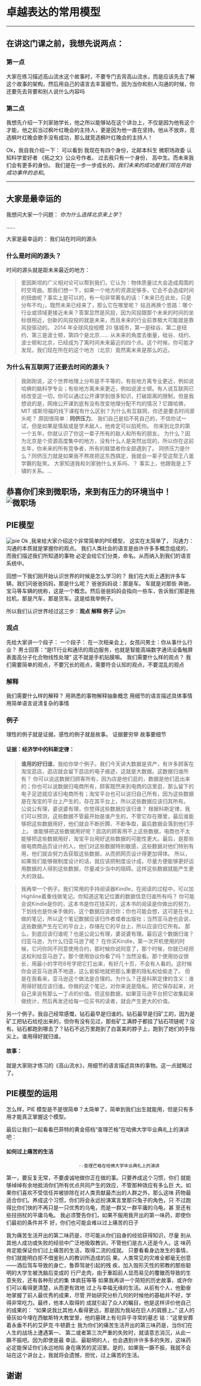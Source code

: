 # 卓越表达的常用模型
---
## 在讲这门课之前，我想先说两点：
### 第一点

大家在练习描述高山流水这个故事时，不要专门去背高山流水，而是应该先去了解这个故事的架构，然后用自己的语言去丰富细节。因为当你和别人沟通的时候，你还要先去背要和别人说什么内容吗

### 第二点

我想先介绍一下刘家驰学长，他之所以能够站在这个讲台上，不仅是因为他有这个才能，他之前当过枫叶红晚会的主持人，更是因为他一直在坚持。他从不放弃，竞选枫叶红晚会歌手没有成功，那么就竞选枫叶红晚会的主持人！

Ok，我自我介绍一下： 可以看到 我现在有四个身份，北邮本科生 微职场政委 认知科学爱好者 《拓之文》公众号作者。 过去我只有一个身份， 高中生。而未来我们会有更多的身份。  我们是在一步一步成长的，_我们未来的成功是我们现在开始成功事件的总和_。

---

## 大家是最幸运的
我想问大家一个问题： _你为什么选择北京来上学_？

……

大家是最幸运的：
我们站在时间的源头
### 什么是时间的源头？
时间的源头就是距未来最近的地方：
>爱因斯坦的广义相对论可以帮到我们，它认为：物体质量过大会造成周围的时空弯曲。那我们想一下，如果一个地方的资源足够多，它会不会造成时间的扭曲呢？事实上是可以的，有一句非常著名的话：「未来已在此处，只是分布不均」，既然未来已经来了，那么它在哪里呢？
姑且再换个思路：哪个行业或领域更接近未来？答案显然是风投，因为风投跟那个未来的时间的坐标很相近，创新的风投投的就是未来，而且未来的行业前景极大可能就是靠风投驱动的。
2014 年全球风投规模 20 强城市，第一是硅谷、第二是纽约、第三是波士顿，第四个是北京…… 从未来的角度去衡量，硅谷、纽约、波士顿和北京，已经成为了离时间未来最近的四个点。这个时候，你可能才发现，我们现在所在的这个地方（北京）竟然离未来是那么的近。

### 为什么有互联网了还要去时间的源头？

>我刚刚说，这个世界地理上分布是不平等的，有些地方离专业更近，例如说哈佛的脑科学专业；有些地方离未来更近，例如说波士顿。有人说互联网已经改变这一切，你可以通过公开课学到很多知识，打破距离的限制，但是我想说的是，网络公开课到底有没有改变地理分配不均的情况？它跟哈佛，MIT 或斯坦福的线下课程有什么区别？为什么有互联网，你还是要去时间源头呢？
原因很简单：**同侪压力**。
我们自己是掐不死自己的，不信你试一试，但是如果是情敌或是学术敌人，他肯定可以掐死你。
你来到北京的第一个五年，你就认识了你这一辈子所有的敌人和所有的朋友。
为什么？因为北京是个资源高度集中的地方，没有什么人是突然出现的，所以你在这前五年，你未来的所有竞争者，所有的联盟者你全部遇到了。
同侪压力是什么？同侪压力就是如果我不熬夜把这东西搞定，我就会一辈子受这帮王八蛋学霸的耻笑。
大家知道我和刘家驰什么关系吗、？
事实上，他跟我是上下铺的关系。…

**恭喜你们来到微职场，来到有压力的环境当中！**
![微职场](https://raw.githubusercontent.com/ying1998/git-tutorial/master/Chap6/project/%E5%B9%BB%E7%81%AF%E7%89%875.JPG)
---

## PIE模型
![pie](https://raw.githubusercontent.com/ying1998/git-tutorial/master/Chap6/project/%E5%B9%BB%E7%81%AF%E7%89%876.JPG)
Ok ,我来给大家介绍这个非常简单的PIE模型，
这实在太简单了，
沟通力：沟通的本质就是掌握你的观点。
我们人类社会的语言是由许许多多概念组成的，而我们描述我们所知道的事物 必定会给它们分类，命名。从而纳入到我们的语言系统中。

回想一下我们刚开始认识世界的时候是怎么学习的？
我们在大街上遇到许多车辆，我们问爸爸妈妈，那是什么呢？ 爸爸妈妈说：那是车。
车就是对那些 奔驰，宝马等车辆的统称，这是一个概念。然后爸爸妈妈会指向一些车，告诉我们那是拖拉机，那是汽车，那是货车。这是给我举例子。

所以我们认识世界经过这三步：**观点 解释 例子**
![m](https://raw.githubusercontent.com/ying1998/git-tutorial/master/Chap6/project/%E5%B9%BB%E7%81%AF%E7%89%877.JPG)
### 观点
先给大家讲一个段子：
一个段子：
在一次相亲会上，女孩问男士：你从事什么行业？
男士回答：“是IT行业和通讯的周边服务，也就是智能高端数字通讯设备触屏表面高分子化合物线性处理”
这不就是手机贴膜嘛。
我们需要什么样的观点？ 我们需要简单的观点，不要冗长的观点，需要符合认知的观点，不要混乱的观点

### 解释
我们需要什么样的解释？
用熟悉的事物解释抽象概念
用细节的语言描述具体事情
用简单语言说清复杂的事情

### 例子
理性的例子就是证据，感性的例子就是故事。
证据要穷举
故事要细节

#### 证据：经济学中的科斯定律：
>**谁用的好归谁**，我给你举个例子。我们今天讲大数据是资产，有许多顾客在淘宝逛店，逛店就会留下逛店的电子痕迹，这就是大数据。这数据归谁所有？
你可以说这数据归顾客所有，因为店是他们逛的，数据是他们逛出来的；你也可以说数据归电商所有，顾客既然来到电商的店里逛，那么留下的电子足迹就应该归电商所有；淘宝平台也可以说归自己所有，因为这些数据是在淘宝的平台上产生的，存在其平台上，所以这些数据应该归其所有。
公说公有理，婆说婆有理，你觉得这些数据应该归谁？
根据科斯定律，我们可以预测，这些数据不管最开始是谁产生的，不管它存在哪里，最后谁能够把这些数据用好，他们就会不断折腾、不断争取，最后数据会落到他们手上。
谁能够把这些数据用好呢？逛店的顾客用不上这些数据，电商也不太能够把这些数据用好，淘宝平台用好这些数据的可能性更大。最后，是那些做电商商品页设计的人，他们对这些数据特别敏感，这些数据对他们特别有用，他们就会努力去获取这些数据，从而把网页设计得更加得体。
所以，如果我们能够做制度设计的话，就应该把制度设计成，尽量方便能够更好运用数据的人得到这些数据，尽量减少当中的阻碍。这样这些数据就能产生更大的效益。


>我再举一个例子。我们常用的手持阅读器Kindle，在阅读的过程中，可以加Highline着重线做笔记。你知道这笔记位置的数据信息归谁所有吗？
你可能会说Kindle是你的，这本书是你花钱买的，这本书的阅读是你做出的努力，下划线也是你亲手做的，这个数据应该归你；你也可能会想，这可是在书上做的笔记，所以这个笔记数据应该归作者或者出版社；当然亚马逊也会说，这些数据产生在它的平台上，存储在它的平台上，所以应该归它所有。
那么，到底应该归谁呢？也是公说公有理，婆说婆有理。最后这个数据归谁？归亚马逊，为什么归亚马逊了呢？
在你买Kindle，第一次开机使用的时候，它问你同不同意使用合约，那时候你说同意了，那个时候，你就已经把这权利给亚马逊了。那个使用协议你看了吗？当然没看。那个使用协议很长，用最小的字符8号字把它打出来，有好几十页，不会有人看的。这时候你会说亚马逊真不地道，这么偷偷地就把那么重要的隐私权给偷走了。
但是在我看来，亚马逊这个做法是合理的。为什么？还是科斯定律的含义：谁用得好就应该归谁。你做的这个笔记，对你来说是隐私，把它保存起来，对自己来说有那么一丁点的价值。但这些数据，如果亚马逊平台把它收集起来做统计，然后再发还给每一位买书的读者，就会产生更大的价值。


另一个例子。我自己经常感慨，钻石最早是归谁的。钻石最早是归矿工的，因为是矿工把钻石给挖出来的，但你有没有见过，那些矿工满脖子都挂了钻石项链呢？没有。钻石都跑到哪去了？钻石不远万里跑到了白富美的脖子上，跑到了她们的手指尖上。谁用得好就归谁。


#### 故事：
就是大家刚才练习的《高山流水》，用细节的语言描述具体的事物。这一点就略过了。

## PIE模型的运用

怎么样，PIE 模型是不是很简单？太简单了，简单到我们出生就能用，但是只有多用才能真正掌握这个模型。

最后让我们一起看看巴菲特的黄金搭档“查理芒格”在哈佛大学毕业典礼上的演讲吧：
#### 如何过上痛苦的生活
                               --查理芒格在哈佛大学毕业典礼上的演讲
第一，要反复无常，不要虔诚地做你正在做的事。只要养成这个习惯，你们
就能够绰绰有余地抵消你们所有优点共同产生的效应，不管那种效应有多么巨
大。如果你们喜欢不受信任并被排除在对人类贡献最杰出的人群之外，那么这味
药物最适合你们。养成这个习惯，你们将会永远扮演寓言里那只兔子的角色，只
不过跑得比你们快的不再只是一只优秀的乌龟，而是一群又一群平庸的乌龟，甚
至还有些拄拐杖的平庸乌龟。
我必须警告你们，如果不服用我开出的第一味药，即使你们最初的条件并不
好，你们也可能会难以过上痛苦的日子

我为痛苦生活开出的第二味药是，尽可能从你们自身的经验获得知识，尽量
别从其他人成功或失败的经验中广泛地吸取教训，不管他们是古人还是今人。这
味药肯定能保证你们过上痛苦的生活，取得二流的成就。
只要看看身边发生的事情，你们就能明白拒不借鉴别人的教训所造成的后
果。人类常见的灾难全都毫无创意——酒后驾车导致的身亡，鲁莽驾驶引起的残
疾，加入毁形灭性的邪教的那些聪明的大学生被洗脑后变成的
行尸走肉，由于重蹈前人显而易见的覆辙而导致的生意失败，还有各种形式的集
体疯狂等等
如果我再讲一个简短的历史故事，或许你们可以看得更清楚，从而更有效地
过上与幸福无缘的生活。从前有个人，他勤奋地掌握了前人最优秀的成果，尽管
开始研究分析几何的时候他的基础并不好，学得非常吃力。最终，他本人取得的
成就引起了众人的瞩目，他是这样评价他自己的成果的：
“如果说我比其他人看得更远，那是因为我站在巨人的肩膀上。”
这人的骨灰如今埋在西敏斯特大教堂里，他的墓碑上有句异乎寻常的墓志
铭：“这里安葬着永垂不朽的艾萨克·牛顿爵士
我为你们的痛苦生活开出的第三味药是，当你们在人生的战场上遭遇第一、
第二或者第三次严重的失败时，就请意志消沉，从此一蹶不振吧。因为即使是最
幸运、最聪明的人，也会遇到许许多多的失败，这味药必定能保证你们永远地陷
身在痛苦的泥沼里。是的，如果我一蹶不振，我就不会站在这个讲台上，我就将会遗憾，担忧，过上痛苦的生活。
## 谢谢
